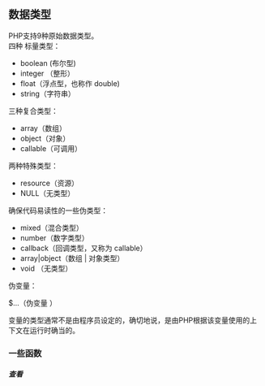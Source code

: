 ## 数据类型
PHP支持9种原始数据类型。  
四种 标量类型：  
* boolean (布尔型)
* integer （整形）
* float（浮点型，也称作 double)
* string（字符串）

三种复合类型：  

* array（数组）
* object（对象）
* callable（可调用）

两种特殊类型：  

* resource（资源）
* NULL（无类型）

确保代码易读性的一些伪类型：
* mixed（混合类型）
* number（数字类型）
* callback（回调类型，又称为 callable）
* array|object（数组 | 对象类型）
* void （无类型）

伪变量： 

$...（伪变量 ）

变量的类型通常不是由程序员设定的，确切地说，是由PHP根据该变量使用的上下文在运行时确当的。

### 一些函数
##### 查看